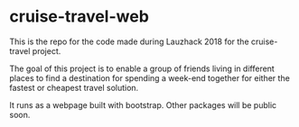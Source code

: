 # cruise-travel-web


This is the repo for the code made during Lauzhack 2018 for the cruise-travel project.

The goal of this project is to enable a group of friends living in different places to find a destination for spending a week-end together for either the fastest or cheapest travel solution.

It runs as a webpage built with bootstrap.
Other packages will be public soon.
